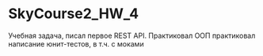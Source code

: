 # SkyCourse2_HW_4
Учебная задача, писал первое REST API.
Практиковал ООП
практиковал написание юнит-тестов, в т.ч. с моками
